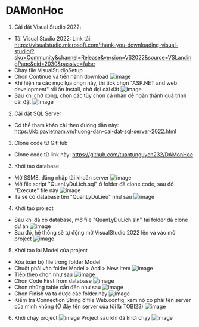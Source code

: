 # DAMonHoc

1. Cài đặt Visual Studio 2022:
- Tải Visual Studio 2022: Link tải: https://visualstudio.microsoft.com/thank-you-downloading-visual-studio/?sku=Community&channel=Release&version=VS2022&source=VSLandingPage&cid=2030&passive=false
- Chạy file VisualStudioSetup
- Chọn Continue và tiến hành download
![image](https://github.com/tuantunguyen232/DAMonHoc/assets/93175976/1fc1b376-4b6e-43e1-a63c-2cd9b0e2f380)
- Khi hiện ra các mục lựa chọn này, thì tick chọn "ASP.NET and web development" rồi ấn Install, chờ đợi cài đặt
![image](https://github.com/tuantunguyen232/DAMonHoc/assets/93175976/029e96eb-3d63-437d-bcff-e1aa986bb117)
- Sau khi chờ xong, chọn các tùy chọn cá nhân để hoàn thành quá trình cài đặt
![image](https://github.com/tuantunguyen232/DAMonHoc/assets/93175976/25c313f8-7c46-454a-8b1b-52ffc894ffc4)

2. Cài đặt SQL Server
- Có thể tham khảo cài theo đường dẫn này: https://kb.pavietnam.vn/huong-dan-cai-dat-sql-server-2022.html

3. Clone code từ GitHub
- Clone code từ link này: https://github.com/tuantunguyen232/DAMonHoc

3. Khởi tạo database
- Mở SSMS, đăng nhập tài khoản server
![image](https://github.com/tuantunguyen232/DAMonHoc/assets/93175976/a25438c4-8457-4aa9-b643-7904be676e25)
- Mở file script "QuanLyDuLich.sql" ở folder đã clone code, sau đó "Execute" file này
![image](https://github.com/tuantunguyen232/DAMonHoc/assets/93175976/3f76d902-6a46-460e-bbb0-ad13dba2c6d9)
- Ta sẽ có database tên "QuanLyDuLieu" như sau
![image](https://github.com/tuantunguyen232/DAMonHoc/assets/93175976/e9544e17-ad77-451e-abc4-9b39f1236140)

4. Khởi tạo project
- Sau khi đã có database, mở file "QuanLyDuLich.sln" tại folder đã clone dự án
![image](https://github.com/tuantunguyen232/DAMonHoc/assets/93175976/fff79e72-226d-46c9-8fdb-c78de8f252a8)
- Sau đó, hệ thống sẽ tự động mở VisualStudio 2022 lên và vào mở project
![image](https://github.com/tuantunguyen232/DAMonHoc/assets/93175976/23f65d6c-7146-43d5-ac58-c2f9c4ae8a12)

5. Khởi tạo lại Model của project
- Xóa toàn bộ file trong folder Model
- Chuột phải vào folder Model > Add > New Item
![image](https://github.com/tuantunguyen232/DAMonHoc/assets/93175976/95bf9e22-d188-445f-847d-94661911a348)
- Tiếp theo chọn như sau
![image](https://github.com/tuantunguyen232/DAMonHoc/assets/93175976/7eec2b03-52b3-4734-90cb-bfd62e0617c7)
- Chọn Code First from database
![image](https://github.com/tuantunguyen232/DAMonHoc/assets/93175976/c5eac8ba-fd28-41fd-b9cd-3dd921a50a1b)
- Chọn những table cần đến như sau
![image](https://github.com/tuantunguyen232/DAMonHoc/assets/93175976/7d58a2a4-b2cc-4713-acbc-76a565fe99f5)
- Chọn Finish và ta được các folder này
![image](https://github.com/tuantunguyen232/DAMonHoc/assets/93175976/d203a269-a2f5-49fe-9ab7-5c3cd91bf386)
- Kiểm tra Connection String ở file Web.config, xem nó có phải tên server của mình không (Ở đây tên server của tôi là TOBI23)
![image](https://github.com/tuantunguyen232/DAMonHoc/assets/93175976/8ae8069f-c4b4-43d4-a6b2-95c476b5dbfc)

6. Khởi chạy project
![image](https://github.com/tuantunguyen232/DAMonHoc/assets/93175976/b9ecbf18-3627-4ba4-a7c1-562e262a9cd5)
Project sau khi đã khởi chạy
![image](https://github.com/tuantunguyen232/DAMonHoc/assets/93175976/e982023e-d6c4-43c3-9954-22c5f2f5c255)



 



